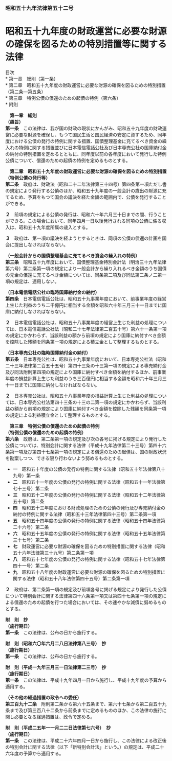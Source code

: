 ### 昭和五十九年法律第五十二号  
# 昭和五十九年度の財政運営に必要な財源の確保を図るための特別措置等に関する法律  
  
目次  
	* 第一章　総則（第一条）  
	* 第二章　昭和五十九年度の財政運営に必要な財源の確保を図るための特別措置（第二条―第五条）  
	* 第三章　特例公債の償還のための起債の特例（第六条）  
	* 附則  
  
&emsp;**第一章　総則**  
**（趣旨）**  
**第一条**　この法律は、我が国の財政の現状にかんがみ、昭和五十九年度の財政運営に必要な財源を確保し、もつて国民生活と国民経済の安定に資するため、同年度における公債の発行の特例に関する措置、国債整理基金に充てるべき資金の繰入れの特例に関する措置並びに日本電信電話公社及び日本専売公社の国庫納付金の納付の特別措置を定めるとともに、同年度以前の各年度において発行した特例公債について、償還のための起債の特例を定めるものとする。  
  
&emsp;**第二章　昭和五十九年度の財政運営に必要な財源の確保を図るための特別措置**  
**（特例公債の発行等）**  
**第二条**　政府は、財政法（昭和二十二年法律第三十四号）第四条第一項ただし書の規定により発行する公債のほか、昭和五十九年度の一般会計の歳出の財源に充てるため、予算をもつて国会の議決を経た金額の範囲内で、公債を発行することができる。  
  
**２**　前項の規定による公債の発行は、昭和六十年六月三十日までの間、行うことができる。この場合において、同年四月一日以後発行される同項の公債に係る収入は、昭和五十九年度所属の歳入とする。  
  
**３**　政府は、第一項の議決を経ようとするときは、同項の公債の償還の計画を国会に提出しなければならない。  
  
**（一般会計からの国債整理基金に充てるべき資金の繰入れの特例）**  
**第三条**　昭和五十九年度において、国債整理基金特別会計法（明治三十九年法律第六号）第二条第一項の規定により一般会計から繰り入れるべき金額のうち国債の元金の償還に充てるべき金額については、同条第二項及び同法第二条ノ二第一項の規定は、適用しない。  
  
**（日本電信電話公社の臨時国庫納付金の納付）**  
**第四条**　日本電信電話公社は、昭和五十九事業年度において、前事業年度の経営上生じた利益のうち二千億円に相当する金額を昭和六十年三月三十一日までに国庫に納付しなければならない。  
  
**２**　日本電信電話公社は、昭和五十八事業年度の経営上生じた利益の処理については、日本電信電話公社法（昭和二十七年法律第二百五十号）第六十一条第一項の規定にかかわらず、当該利益の額から前項の規定により国庫に納付すべき金額を控除した残額を同条第一項の規定による積立金として整理するものとする。  
  
**（日本専売公社の臨時国庫納付金の納付）**  
**第五条**　日本専売公社は、昭和五十九事業年度において、日本専売公社法（昭和二十三年法律第二百五十五号）第四十三条の十三第一項の規定による専売納付金及び同法附則第四項の規定により国庫に納付すべき金額を納付するほか、前事業年度の損益計算上生じた利益のうち三百億円に相当する金額を昭和六十年三月三十一日までに国庫に納付しなければならない。  
  
**２**　日本専売公社は、昭和五十八事業年度の損益計算上生じた利益の処理については、日本専売公社法第四十三条の十三の二第一項の規定にかかわらず、当該利益の額から前項の規定により国庫に納付すべき金額を控除した残額を同条第一項の規定による利益積立金として整理するものとする。  
  
&emsp;**第三章　特例公債の償還のための起債の特例**  
**（特例公債の償還のための起債の特例）**  
**第六条**　政府は、第二条第一項の規定及び次の各号に掲げる規定により発行した公債については、特別会計に関する法律（平成十九年法律第二十三号）第四十六条第一項及び第四十七条第一項の規定による償還のための起債は、国の財政状況を勘案しつつ、できる限り行わないよう努めるものとする。  
* **一**　昭和五十年度の公債の発行の特例に関する法律（昭和五十年法律第八十九号）第一条  
* **二**　昭和五十一年度の公債の発行の特例に関する法律（昭和五十一年法律第七十三号）第二条  
* **三**　昭和五十二年度の公債の発行の特例に関する法律（昭和五十二年法律第五十号）第二条  
* **四**　昭和五十三年度における財政処理のための公債の発行及び専売納付金の納付の特例に関する法律（昭和五十三年法律第四十三号）第二条第一項  
* **五**　昭和五十四年度の公債の発行の特例に関する法律（昭和五十四年法律第二十六号）第二条  
* **六**　昭和五十五年度の公債の発行の特例に関する法律（昭和五十五年法律第三十七号）第二条  
* **七**　財政運営に必要な財源の確保を図るための特別措置に関する法律（昭和五十六年法律第三十九号）第二条第一項  
* **八**　昭和五十七年度の公債の発行の特例に関する法律（昭和五十七年法律第四十一号）第二条  
* **九**　昭和五十八年度の財政運営に必要な財源の確保を図るための特別措置に関する法律（昭和五十八年法律第四十五号）第二条第一項  
  
**２**　政府は、第二条第一項の規定及び前項各号に掲げる規定により発行した公債について特別会計に関する法律第四十六条第一項又は第四十七条第一項の規定による償還のための起債を行つた場合においては、その速やかな減債に努めるものとする。  
  
**附　則　抄**  
**（施行期日）**  
**第一条**　この法律は、公布の日から施行する。  
  
**附　則（昭和六〇年六月二八日法律第八三号）　抄**  
**（施行期日）**  
**第一条**　この法律は、公布の日から施行する。  
  
**附　則（平成一九年三月三一日法律第二三号）　抄**  
**（施行期日）**  
**第一条**　この法律は、平成十九年四月一日から施行し、平成十九年度の予算から適用する。  
  
**（その他の経過措置の政令への委任）**  
**第三百九十二条**　附則第二条から第六十五条まで、第六十七条から第二百五十九条まで及び第三百八十二条から前条までに定めるもののほか、この法律の施行に関し必要となる経過措置は、政令で定める。  
  
**附　則（平成二五年一一月二二日法律第七六号）　抄**  
**（施行期日）**  
**第一条**　この法律は、平成二十六年四月一日から施行し、この法律による改正後の特別会計に関する法律（以下「新特別会計法」という。）の規定は、平成二十六年度の予算から適用する。  
  
